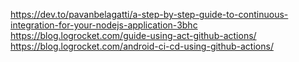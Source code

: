 https://dev.to/pavanbelagatti/a-step-by-step-guide-to-continuous-integration-for-your-nodejs-application-3bhc
https://blog.logrocket.com/guide-using-act-github-actions/
https://blog.logrocket.com/android-ci-cd-using-github-actions/

